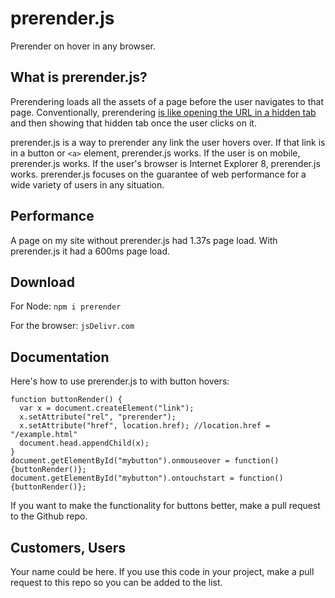 # prerender.js
Prerender on hover in any browser.

## What is prerender.js?

Prerendering loads all the assets of a page before the user navigates to that page. Conventionally, prerendering [is like opening the URL in a hidden tab](http://www.stevesouders.com/blog/2013/11/07/prebrowsing/) and then showing that hidden tab once the user clicks on it.

prerender.js is a way to prerender any link the user hovers over. If that link is in a button or `<a>` element, prerender.js works. If the user is on mobile, prerender.js works. If the user's browser is Internet Explorer 8, prerender.js works. prerender.js focuses on the guarantee of web performance for a wide variety of users in any situation.

## Performance
A page on my site without prerender.js had 1.37s page load. With prerender.js it had a 600ms page load. 

## Download

For Node:
`npm i prerender`

For the browser:
`jsDelivr.com`

## Documentation

Here's how to use prerender.js to with button hovers:
```
function buttonRender() {
  var x = document.createElement("link");
  x.setAttribute("rel", "prerender");
  x.setAttribute("href", location.href); //location.href = "/example.html"
  document.head.appendChild(x);
}
document.getElementById("mybutton").onmouseover = function() {buttonRender()};
document.getElementById("mybutton").ontouchstart = function() {buttonRender()};
```
If you want to make the functionality for buttons better, make a pull request to the Github repo. 

## Customers, Users
Your name could be here. If you use this code in your project, make a pull request to this repo so you can be added to the list.

